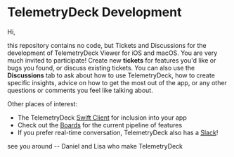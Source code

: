 # TelemetryDeck Development

Hi, 

this repository contains no code, but Tickets and Discussions for the development of TelemetryDeck Viewer for iOS and macOS. You are very much invited to participate! Create new **tickets** for features you'd like or bugs you found, or discuss existing tickets. You can also use the **Discussions** tab to ask about how to use TelemetryDeck, how to create specific insights, advice on how to get the most out of the app, or any other questions or comments you feel like talking about.

Other places of interest:

- The TelemetryDeck [Swift Client](https://github.com/TelemetryDeck/SwiftClient) for inclusion into your app
- Check out the [Boards](https://github.com/orgs/TelemetryDeck/projects) for the current pipeline of features
- If you prefer real-time conversation, TelemetryDeck also has a [Slack](https://telemetrydeck.com/pages/slack.html)!

see you around
-- Daniel and Lisa who make TelemetryDeck

